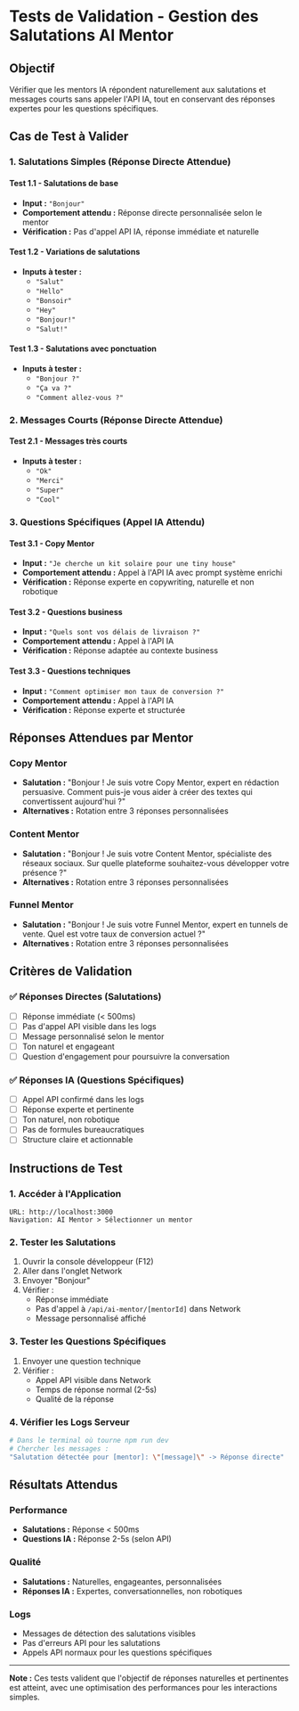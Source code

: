 # Tests de Validation - Gestion des Salutations AI Mentor

## Objectif
Vérifier que les mentors IA répondent naturellement aux salutations et messages courts sans appeler l'API IA, tout en conservant des réponses expertes pour les questions spécifiques.

## Cas de Test à Valider

### 1. Salutations Simples (Réponse Directe Attendue)

#### Test 1.1 - Salutations de base
- **Input :** `"Bonjour"`
- **Comportement attendu :** Réponse directe personnalisée selon le mentor
- **Vérification :** Pas d'appel API IA, réponse immédiate et naturelle

#### Test 1.2 - Variations de salutations
- **Inputs à tester :**
  - `"Salut"`
  - `"Hello"`
  - `"Bonsoir"`
  - `"Hey"`
  - `"Bonjour!"`
  - `"Salut!"`

#### Test 1.3 - Salutations avec ponctuation
- **Inputs à tester :**
  - `"Bonjour ?"`
  - `"Ça va ?"`
  - `"Comment allez-vous ?"`

### 2. Messages Courts (Réponse Directe Attendue)

#### Test 2.1 - Messages très courts
- **Inputs à tester :**
  - `"Ok"`
  - `"Merci"`
  - `"Super"`
  - `"Cool"`

### 3. Questions Spécifiques (Appel IA Attendu)

#### Test 3.1 - Copy Mentor
- **Input :** `"Je cherche un kit solaire pour une tiny house"`
- **Comportement attendu :** Appel à l'API IA avec prompt système enrichi
- **Vérification :** Réponse experte en copywriting, naturelle et non robotique

#### Test 3.2 - Questions business
- **Input :** `"Quels sont vos délais de livraison ?"`
- **Comportement attendu :** Appel à l'API IA
- **Vérification :** Réponse adaptée au contexte business

#### Test 3.3 - Questions techniques
- **Input :** `"Comment optimiser mon taux de conversion ?"`
- **Comportement attendu :** Appel à l'API IA
- **Vérification :** Réponse experte et structurée

## Réponses Attendues par Mentor

### Copy Mentor
- **Salutation :** "Bonjour ! Je suis votre Copy Mentor, expert en rédaction persuasive. Comment puis-je vous aider à créer des textes qui convertissent aujourd'hui ?"
- **Alternatives :** Rotation entre 3 réponses personnalisées

### Content Mentor
- **Salutation :** "Bonjour ! Je suis votre Content Mentor, spécialiste des réseaux sociaux. Sur quelle plateforme souhaitez-vous développer votre présence ?"
- **Alternatives :** Rotation entre 3 réponses personnalisées

### Funnel Mentor
- **Salutation :** "Bonjour ! Je suis votre Funnel Mentor, expert en tunnels de vente. Quel est votre taux de conversion actuel ?"
- **Alternatives :** Rotation entre 3 réponses personnalisées

## Critères de Validation

### ✅ Réponses Directes (Salutations)
- [ ] Réponse immédiate (< 500ms)
- [ ] Pas d'appel API visible dans les logs
- [ ] Message personnalisé selon le mentor
- [ ] Ton naturel et engageant
- [ ] Question d'engagement pour poursuivre la conversation

### ✅ Réponses IA (Questions Spécifiques)
- [ ] Appel API confirmé dans les logs
- [ ] Réponse experte et pertinente
- [ ] Ton naturel, non robotique
- [ ] Pas de formules bureaucratiques
- [ ] Structure claire et actionnable

## Instructions de Test

### 1. Accéder à l'Application
```
URL: http://localhost:3000
Navigation: AI Mentor > Sélectionner un mentor
```

### 2. Tester les Salutations
1. Ouvrir la console développeur (F12)
2. Aller dans l'onglet Network
3. Envoyer "Bonjour"
4. Vérifier :
   - Réponse immédiate
   - Pas d'appel à `/api/ai-mentor/[mentorId]` dans Network
   - Message personnalisé affiché

### 3. Tester les Questions Spécifiques
1. Envoyer une question technique
2. Vérifier :
   - Appel API visible dans Network
   - Temps de réponse normal (2-5s)
   - Qualité de la réponse

### 4. Vérifier les Logs Serveur
```bash
# Dans le terminal où tourne npm run dev
# Chercher les messages :
"Salutation détectée pour [mentor]: \"[message]\" -> Réponse directe"
```

## Résultats Attendus

### Performance
- **Salutations :** Réponse < 500ms
- **Questions IA :** Réponse 2-5s (selon API)

### Qualité
- **Salutations :** Naturelles, engageantes, personnalisées
- **Réponses IA :** Expertes, conversationnelles, non robotiques

### Logs
- Messages de détection des salutations visibles
- Pas d'erreurs API pour les salutations
- Appels API normaux pour les questions spécifiques

---

**Note :** Ces tests valident que l'objectif de réponses naturelles et pertinentes est atteint, avec une optimisation des performances pour les interactions simples.